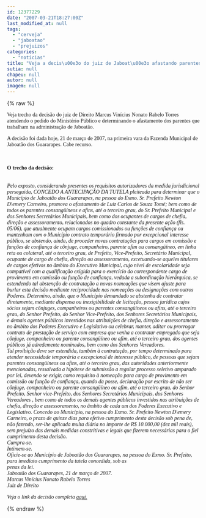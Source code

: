 ```yaml
---
id: 12377229
date: "2007-03-21T18:27:00Z"
last_modified_at: null
tags:
  - "cerveja"
  - "jaboatao"
  - "prejuizos"
categories:
  - "noticias"
title: "Veja a decis\u00e3o do juiz de Jaboat\u00e3o afastando parentes de Newton"
sutia: null
chapeu: null
autor: null
imagem: null
---
```

{% raw %}
<p><P><FONT face=Verdana>Veja trecho da decisão do juiz de Direito Marcus Vinícius Nonato Rabelo Torres atendendo o pedido do Ministério Público e determinando o afastamento dos parentes que trabalham na administração de Jaboatão.</FONT></P></p>
<p><P><FONT face=Verdana>A decisão foi dada hoje, 21 de março de 2007, na primeira vara da Fazenda Municipal de Jaboatão dos Guararapes. Cabe recurso.</FONT></P></p>
<p><P><FONT face=Verdana></FONT>&nbsp;</P></p>
<p><P><STRONG><FONT face=Verdana>O trecho da decisão:</FONT></STRONG></P></p>
<p><P><BR><EM><FONT face=Verdana>Pelo exposto, considerando presentes os requisitos autorizadores da medida jurisdicional perseguida, CONCEDO A ANTECIPAÇÃO DA TUTELA pleiteada para determinar que o Município de Jaboatão dos Guararapes, na pessoa do Exmo. Sr. Prefeito Newton D\emery Carneiro, promova o afastamento de Luiz Carlos de Souza Tomé; bem como de todos os parentes consangüíneos e afins, até o terceiro grau, do Sr. Prefeito Municipal e dos Senhores Secretários Municipais, bem como dos ocupantes de cargos de chefia, direção e assessoramento, relacionados no quadro constante da presente ação (fls. 05/06), que atualmente ocupam cargos comissionados ou funções de confiança ou mantenham com o Município contrato temporário firmado por excepcional interesse público, se abstendo, ainda, de proceder novas contratações para cargos em comissão e funções de confiança de cônjuge, companheiro, parente afim ou consangüíneo, em linha reta ou colateral, até o terceiro grau, de Prefeito, Vice-Prefeito, Secretário Municipal, ocupante de cargo de chefia, direção ou assessoramento, excetuando-se aqueles titulares de cargos efetivos no âmbito do Executivo Municipal, cujo nível de escolaridade seja compatível com a qualificação exigida para o exercício do correspondente cargo de provimento em comissão ou função de confiança, vedada a subordinação hierárquica, se estendendo tal abstenção de contratação a novas nomeações que visem ajuste para burlar esta decisão mediante reciprocidade nas nomeações ou designações com outros Poderes. Determino, ainda, que o Município demandado se abstenha de contratar diretamente, mediante dispensa ou inexigibilidade de licitação, pessoa jurídica cujos sócios sejam cônjuges, companheiros ou parentes consangüíneos ou afins, até o terceiro grau, do Senhor Prefeito, do Senhor Vice-Prefeito, dos Senhores Secretários Municipais, e demais agentes públicos investidos nas atribuições de chefia, direção e assessoramento no âmbito dos Poderes Executivo e Legislativo ou celebrar, manter, aditar ou prorrogar contrato de prestação de serviço com empresa que venha a contratar empregado que seja cônjuge, companheiro ou parente consangüíneo ou afim, até o terceiro grau, dos agentes públicos já adredemente nominados, bem como dos Senhores Vereadores. <BR>Tal proibição deve ser estendida, também à contratação, por tempo determinado para atender necessidade temporária e excepcional de interesse público, de pessoas que sejam parentes consangüíneos ou afins, até o terceiro grau, das autoridades anteriormente mencionadas, ressalvada a hipótese de submissão a regular processo seletivo amparado por lei, devendo se exigir, como requisito à nomeação para cargo de provimento em comissão ou função de confiança, quando da posse, declaração por escrito de não ser cônjuge, companheiro ou parente consangüíneo ou afim, até o terceiro grau, do Senhor Prefeito, Senhor vice-Prefeito, dos Senhores Secretários Municipais, dos Senhores Vereadores , bem como de todos os demais agentes públicos investidos nas atribuições de chefia, direção e assessoramento, no âmbito de cada um dos Poderes Executivo e Legislativo. Concedo ao Município, na pessoa do Exmo. Sr. Prefeito Newton D\emery Carneiro, o prazo de quinze dias para efetivo cumprimento desta decisão sob pena de, não fazendo, ser-lhe aplicada multa diária no importe de R$ 10.000,00 (dez mil reais), sem prejuízo das demais medidas constritivas e legais que fizerem necessárias para o fiel cumprimento desta decisão.<BR>Cumpra-se.<BR>Intimem-se.<BR>Oficie-se ao Município de Jaboatão dos Guararapes, na pessoa do Exmo. Sr. Prefeito, para imediato cumprimento da tutela concedida, sob as <BR>penas da lei.<BR>Jaboatão dos Guararapes, 21 de março de 2007.<BR>Marcus Vinícius Nonato Rabelo Torres <BR>Juiz de Direito</FONT></EM></P></p>
<p><P><EM><FONT face=Verdana>Veja o link da decisão completa <A href=\"https://www.tjpe.gov.br/processos/ole_busca_processos_numero_texto.asp?num=2222007000767300&amp;data=2007/03/21%2009:51\" target=_blank>aqui.</A></FONT></EM></P> </p>
{% endraw %}